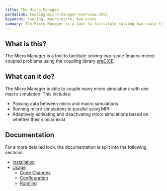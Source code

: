 ```yaml
---
title: The Micro Manager
permalink: tooling-micro-manager-overview.html
keywords: tooling, macro-micro, two-scale
summary: The Micro Manager is a tool to facilitate solving two-scale (macro-micro) coupled problems using the coupling library preCICE.
---
```


## What is this?

The Micro Manager is a tool to facilitate solving two-scale (macro-micro) coupled problems using the coupling library [preCICE](https://www.precice.org/).

## What can it do?

The Micro Manager is able to couple many micro simulations with one macro simulation. This includes:

- Passing data between micro and macro simulations
- Running micro simulations in parallel using MPI
- Adaptively activating and deactivating micro simulations based on whether their similar exist

## Documentation

For a more detailed look, the documentation is split into the following sections:

- [Installation](tooling-micro-manager-installation.html)
- [Usage](tooling-micro-manager-usage.html)
  - [Code Changes](tooling-micro-manager-code-changes.html)
  - [Configuration](tooling-micro-manager-configuration.html)
  - [Running](tooling-micro-manager-running.html)

